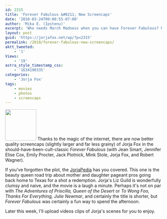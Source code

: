 ```yaml
---
id: 2315
title: 'Forever Fabulous &#8211; New Screencaps'
date: '2010-03-24T09:00:55-07:00'
author: 'Mika E. (Ipstenu)'
excerpt: 'Who needs March Madness when you can have Forever Fabulous? New screencaps for you and promises for later this week!'
layout: post
guid: 'https://jorjafox.net/wp/?p=2315'
permalink: /2010/forever-fabulous-new-screencaps/
aktt_tweeted:
    - '1'
Views:
    - '19'
astra_style_timestamp_css:
    - '1634190335'
categories:
    - 'Jorja Fox'
tags:
    - movies
    - photos
    - screencaps
---
```


<a href="//static.jorjafox.net/wordpress/2010/03/foreverfab-001.jpg"><img src="//static.jorjafox.net/wordpress/2010/03/foreverfab-001-100x100.jpg" alt="" title="foreverfab-001" width="100" height="100" class="alignleft size-thumbnail wp-image-2316" /></a> Thanks to the magic of the internet, there are now better quality screencaps (slightly larger and far less grainy) of Jorja Fox in the should-have-been-cult-classic <em>Forever Fabulous</em> (with Jean Smart, Jennifer Elise Cox, Emily Procter, Jack Plotnick, Mink Stole, Jorja Fox, and Robert Wagner).

If you've forgotten the plot, the <a href="https://jorjafox.net/wiki/Forever_Fabulous">JorjaPedia</a> has you covered.  This one is the beauty queen road trip about mother and daughter pageant pros going back home to Texas for a shot a redemption. Jorja's Liz Guild is wonderfully clumsy and naive, and the movie is a laugh a minute.  Perhaps it's not on par with <em>The Adventures of Priscilla, Queen of the Desert</em> or <em>To Wong Foo, Thanks For Everything, Julie Newmar</em>, and certainly the title is shorter, but <em>Forever Fabulous</em> was certainly a fun way to spend the afternoon.

Later this week, I'll upload videos clips of Jorja's scenes for you to enjoy.